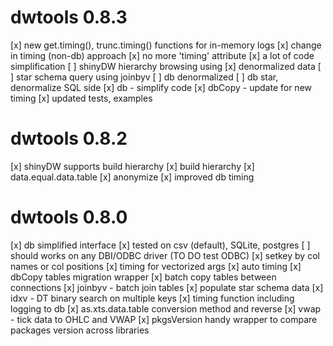 # dwtools 0.8.3

[x] new get.timing(), trunc.timing() functions for in-memory logs
[x] change in timing (non-db) approach
  [x] no more 'timing' attribute
  [x] a lot of code simplification
[ ] shinyDW hierarchy browsing using
  [x] denormalized data
  [ ] star schema query using joinbyv
  [ ] db denormalized
  [ ] db star, denormalize SQL side
[x] db - simplify code
[x] dbCopy - update for new timing
[x] updated tests, examples

# dwtools 0.8.2

[x] shinyDW supports build hierarchy
[x] build hierarchy
[x] data.equal.data.table
[x] anonymize
[x] improved db timing

# dwtools 0.8.0

[x] db simplified interface
  [x] tested on csv (default), SQLite, postgres
  [ ] should works on any DBI/ODBC driver (TO DO test ODBC)
  [x] setkey by col names or col positions
  [x] timing for vectorized args
  [x] auto timing
[x] dbCopy tables migration wrapper
  [x] batch copy tables between connections
[x] joinbyv - batch join tables
[x] populate star schema data
[x] idxv - DT binary search on multiple keys
[x] timing function including logging to db
[x] as.xts.data.table conversion method and reverse
[x] vwap - tick data to OHLC and VWAP
[x] pkgsVersion handy wrapper to compare packages version across libraries
